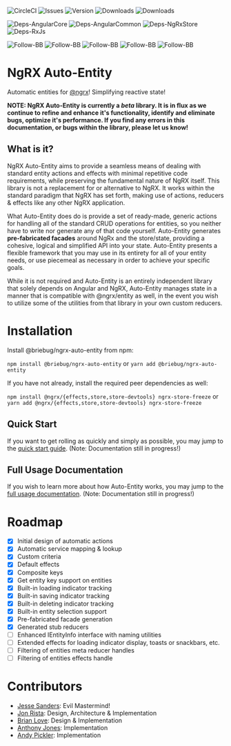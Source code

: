 ![CircleCI](https://img.shields.io/circleci/build/github/briebug/ngrx-auto-entity/develop.svg)
![Issues](https://img.shields.io/github/issues/briebug/ngrx-auto-entity.svg)
![Version](https://img.shields.io/npm/v/@briebug/ngrx-auto-entity.svg)
![Downloads](https://img.shields.io/npm/dm/@briebug/ngrx-auto-entity.svg)
![Downloads](https://img.shields.io/npm/dt/@briebug/ngrx-auto-entity.svg)

![Deps-AngularCore](https://img.shields.io/badge/@angular/core-%5E8.x-blue.svg)
![Deps-AngularCommon](https://img.shields.io/badge/@angular/common-%5E8.x-blue.svg)
![Deps-NgRxStore](https://img.shields.io/badge/@ngrx/store-%5E8.x-blue.svg)
![Deps-RxJs](https://img.shields.io/badge/rxjs-%5E6.x-blue.svg)

![Follow-BB](https://img.shields.io/twitter/follow/briebugsoftware.svg?style=flat)
![Follow-BB](https://img.shields.io/twitter/follow/JesseS_BrieBug.svg?style=flat)
![Follow-BB](https://img.shields.io/twitter/follow/jonristadev.svg?style=flat)
![Follow-BB](https://img.shields.io/twitter/follow/kevinschuchard.svg?style=flat)
![Follow-BB](https://img.shields.io/twitter/follow/anthonyjones519.svg?style=flat)

# NgRX Auto-Entity

Automatic entities for [@ngrx](https://github.com/ngrx/platform)! Simplifying reactive state!

**NOTE: NgRX Auto-Entity is currently a _beta_ library. It is in flux as we continue to refine and
enhance it's functionality, identify and eliminate bugs, optimize it's performance. If you
find any errors in this documentation, or bugs within the library, please let us know!**

## What is it?

NgRX Auto-Entity aims to provide a seamless means of dealing with standard entity actions and
effects with minimal repetitive code requirements, while preserving the fundamental nature of
NgRX itself. This library is not a replacement for or alternative to NgRX. It works within the
standard paradigm that NgRX has set forth, making use of actions, reducers & effects like any
other NgRX application.

What Auto-Entity does do is provide a set of ready-made, generic actions for handling all of
the standard CRUD operations for entities, so you neither have to write nor generate any of that
code yourself. Auto-Entity generates **pre-fabricated facades** around NgRx and the store/state, providing
a cohesive, logical and simplified API into your state. Auto-Entity presents a flexible framework
that you may use in its entirety for all of your entity needs, or use piecemeal as necessary in
order to achieve your specific goals.

While it is not required and Auto-Entity is an entirely independent library that solely depends
on Angular and NgRX, Auto-Entity manages state in a manner that is compatible with @ngrx/entity
as well, in the event you wish to utilize some of the utilities from that library in your own
custom reducers.

# Installation

Install @briebug/ngrx-auto-entity from npm:

`npm install @briebug/ngrx-auto-entity` or `yarn add @briebug/ngrx-auto-entity`

If you have not already, install the required peer dependencies as well:

`npm install @ngrx/{effects,store,store-devtools} ngrx-store-freeze` or `yarn add @ngrx/{effects,store,store-devtools} ngrx-store-freeze`

## Quick Start

If you want to get rolling as quickly and simply as possible, you may jump to the
[quick start guide](https://briebug.gitbook.io/ngrx-auto-entity/getting-started/quick-start).
(Note: Documentation still in progress!)

## Full Usage Documentation

If you wish to learn more about how Auto-Entity works, you may jump to the
[full usage documentation](https://briebug.gitbook.io/ngrx-auto-entity/advanced/usage).
(Note: Documentation still in progress!)

# Roadmap

- [x] Initial design of automatic actions
- [x] Automatic service mapping & lookup
- [x] Custom criteria
- [x] Default effects
- [x] Composite keys
- [x] Get entity key support on entities
- [x] Built-in loading indicator tracking
- [x] Built-in saving indicator tracking
- [x] Built-in deleting indicator tracking
- [x] Built-in entity selection support
- [x] Pre-fabricated facade generation
- [x] Generated stub reducers
- [ ] Enhanced IEntityInfo interface with naming utilities
- [ ] Extended effects for loading indicator display, toasts or snackbars, etc.
- [ ] Filtering of entities meta reducer handles
- [ ] Filtering of entities effects handle

# Contributors

- [Jesse Sanders](https://github.com/jessesanders): Evil Mastermind!
- [Jon Rista](https://github.com/jrista): Design, Architecture & Implementation
- [Brian Love](https://github.com/blove): Design & Implementation
- [Anthony Jones](https://github.com/anthonymjones): Implementation
- [Andy Pickler](https://github.com/BigGillyStyle): Implementation
